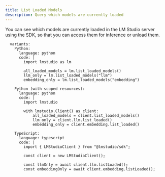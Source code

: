 ```yaml
---
title: List Loaded Models
description: Query which models are currently loaded
---
```


You can see which models are currently loaded in the LM Studio server using the SDK,
so that you can access them for inference or unload them.

```lms_code_snippet
  variants:
    Python:
      language: python
      code: |
        import lmstudio as lm

        all_loaded_models = lm.list_loaded_models()
        llm_only = lm.list_loaded_models("llm")
        embedding_only = lm.list_loaded_models("embedding")

    Python (with scoped resources):
      language: python
      code: |
        import lmstudio

        with lmstudio.Client() as client:
            all_loaded_models = client.list_loaded_models()
            llm_only = client.llm.list_loaded()
            embedding_only = client.embedding.list_loaded()

    TypeScript:
      language: typescript
      code: |
        import { LMStudioClient } from "@lmstudio/sdk";

        const client = new LMStudioClient();

        const llmOnly = await client.llm.listLoaded();
        const embeddingOnly = await client.embedding.listLoaded();
```
